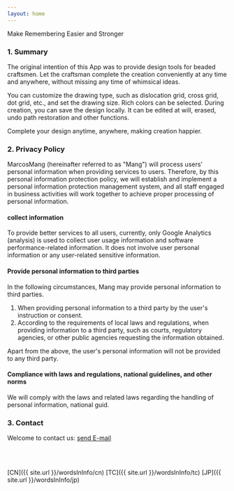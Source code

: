 ```yaml
---
layout: home
---
```


Make Remembering Easier and Stronger

<!--#### 快速索引

- <a href="#summary">概要</a>
- <a href="#guide">使用教程</a>
- <a href="#privacy">隐私政策</a>
- <a href="#contact">联系我们</a>
- <a href="#notice">通知</a>-->

<h3 id="summary">1. Summary
</h3>
The original intention of this App was to provide design tools for beaded craftsmen.
Let the craftsman complete the creation conveniently at any time and anywhere, without missing any time of whimsical ideas.

You can customize the drawing type, such as dislocation grid, cross grid, dot grid, etc., and set the drawing size.
Rich colors can be selected.
During creation, you can save the design locally.
It can be edited at will, erased, undo path restoration and other functions.

Complete your design anytime, anywhere, making creation happier.

<!--
<h3 id="guide">使用教程
</h3>

#### 1. 笔记本的创建和配置

1. 通过本地CSV文件导入
2. 
#### 2. 练习开始
-->

<h3 id="privacy">2. Privacy Policy
</h3>

MarcosMang (hereinafter referred to as "Mang") will process users' personal information when providing services to users. Therefore, by this personal information protection policy, we will establish and implement a personal information protection management system, and all staff engaged in business activities will work together to achieve proper processing of personal information.

#### collect information
To provide better services to all users, currently, only Google Analytics (analysis) is used to collect user usage information and software performance-related information. It does not involve user personal information or any user-related sensitive information.

#### Provide personal information to third parties
In the following circumstances, Mang may provide personal information to third parties.

1. When providing personal information to a third party by the user's instruction or consent.
2. According to the requirements of local laws and regulations, when providing information to a third party, such as courts, regulatory agencies, or other public agencies requesting the information obtained.

Apart from the above, the user's personal information will not be provided to any third party.

#### Compliance with laws and regulations, national guidelines, and other norms
We will comply with the laws and related laws regarding the handling of personal information, national guid.


<h3 id="contact">3. Contact
</h3>

Welcome to contact us: <a href="mailto:lingfengmarskey@gmail.com?subject=WordsIn Advisory">send E-mail</a>

<br>
<br>

[CN]({{ site.url }}/wordsInInfo/cn)
[TC]({{ site.url }}/wordsInInfo/tc)
[JP]({{ site.url }}/wordsInInfo/jp)

<!--<h3 id="notice">4. 通知
</h3>
-->
<!--<h5 id="qa">常见问题</h5>
>  csv文件的格式要求?
> > 文件格式要求如下
-->
